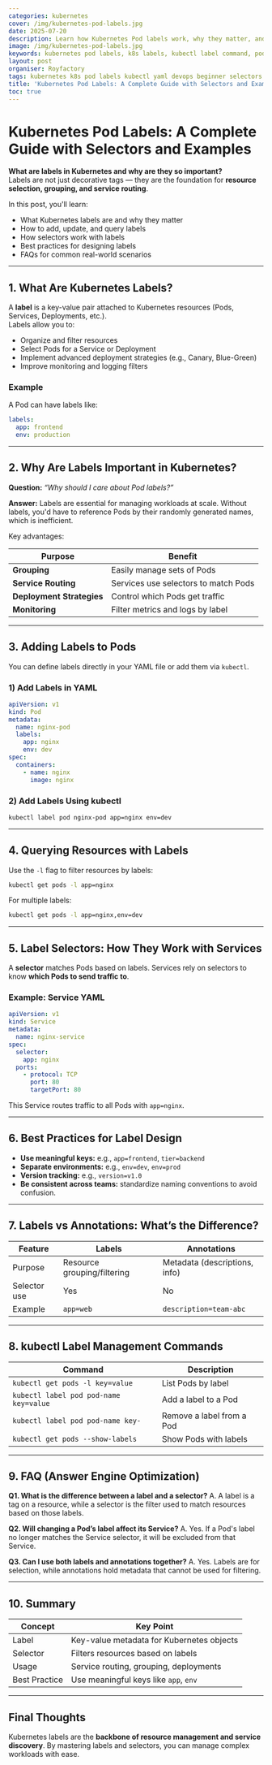 ```yaml
---
categories: kubernetes
cover: /img/kubernetes-pod-labels.jpg
date: 2025-07-20
description: Learn how Kubernetes Pod labels work, why they matter, and how to use selectors for service routing and resource management. This guide includes best practices, YAML examples, and common FAQs.
image: /img/kubernetes-pod-labels.jpg
keywords: kubernetes pod labels, k8s labels, kubectl label command, pod labeling, kubernetes selectors, devops, k8s best practices
layout: post
organiser: Royfactory
tags: kubernetes k8s pod labels kubectl yaml devops beginner selectors cloud-native
title: 'Kubernetes Pod Labels: A Complete Guide with Selectors and Examples'
toc: true
---
```


# Kubernetes Pod Labels: A Complete Guide with Selectors and Examples

**What are labels in Kubernetes and why are they so important?**  
Labels are not just decorative tags — they are the foundation for **resource selection, grouping, and service routing**.

In this post, you'll learn:

- What Kubernetes labels are and why they matter
- How to add, update, and query labels
- How selectors work with labels
- Best practices for designing labels
- FAQs for common real-world scenarios

---

## 1. What Are Kubernetes Labels?

A **label** is a key-value pair attached to Kubernetes resources (Pods, Services, Deployments, etc.).  
Labels allow you to:

- Organize and filter resources
- Select Pods for a Service or Deployment
- Implement advanced deployment strategies (e.g., Canary, Blue-Green)
- Improve monitoring and logging filters

### Example
A Pod can have labels like:

```yaml
labels:
  app: frontend
  env: production
````

---

## 2. Why Are Labels Important in Kubernetes?

**Question:** *“Why should I care about Pod labels?”*

**Answer:** Labels are essential for managing workloads at scale. Without labels, you'd have to reference Pods by their randomly generated names, which is inefficient.

Key advantages:

| Purpose                   | Benefit                              |
| ------------------------- | ------------------------------------ |
| **Grouping**              | Easily manage sets of Pods           |
| **Service Routing**       | Services use selectors to match Pods |
| **Deployment Strategies** | Control which Pods get traffic       |
| **Monitoring**            | Filter metrics and logs by label     |

---

## 3. Adding Labels to Pods

You can define labels directly in your YAML file or add them via `kubectl`.

### 1) Add Labels in YAML

```yaml
apiVersion: v1
kind: Pod
metadata:
  name: nginx-pod
  labels:
    app: nginx
    env: dev
spec:
  containers:
    - name: nginx
      image: nginx
```

### 2) Add Labels Using kubectl

```bash
kubectl label pod nginx-pod app=nginx env=dev
```

---

## 4. Querying Resources with Labels

Use the `-l` flag to filter resources by labels:

```bash
kubectl get pods -l app=nginx
```

For multiple labels:

```bash
kubectl get pods -l app=nginx,env=dev
```

---

## 5. Label Selectors: How They Work with Services

A **selector** matches Pods based on labels. Services rely on selectors to know **which Pods to send traffic to**.

### Example: Service YAML

```yaml
apiVersion: v1
kind: Service
metadata:
  name: nginx-service
spec:
  selector:
    app: nginx
  ports:
    - protocol: TCP
      port: 80
      targetPort: 80
```

This Service routes traffic to all Pods with `app=nginx`.

---

## 6. Best Practices for Label Design

* **Use meaningful keys:** e.g., `app=frontend`, `tier=backend`
* **Separate environments:** e.g., `env=dev`, `env=prod`
* **Version tracking:** e.g., `version=v1.0`
* **Be consistent across teams:** standardize naming conventions to avoid confusion.

---

## 7. Labels vs Annotations: What’s the Difference?

| Feature      | Labels                      | Annotations                   |
| ------------ | --------------------------- | ----------------------------- |
| Purpose      | Resource grouping/filtering | Metadata (descriptions, info) |
| Selector use | Yes                         | No                            |
| Example      | `app=web`                   | `description=team-abc`        |

---

## 8. kubectl Label Management Commands

| Command                                | Description               |
| -------------------------------------- | ------------------------- |
| `kubectl get pods -l key=value`        | List Pods by label        |
| `kubectl label pod pod-name key=value` | Add a label to a Pod      |
| `kubectl label pod pod-name key-`      | Remove a label from a Pod |
| `kubectl get pods --show-labels`       | Show Pods with labels     |

---

## 9. FAQ (Answer Engine Optimization)

**Q1. What is the difference between a label and a selector?**
A. A label is a tag on a resource, while a selector is the filter used to match resources based on those labels.

**Q2. Will changing a Pod’s label affect its Service?**
A. Yes. If a Pod's label no longer matches the Service selector, it will be excluded from that Service.

**Q3. Can I use both labels and annotations together?**
A. Yes. Labels are for selection, while annotations hold metadata that cannot be used for filtering.

---

## 10. Summary

| Concept       | Key Point                                 |
| ------------- | ----------------------------------------- |
| Label         | Key-value metadata for Kubernetes objects |
| Selector      | Filters resources based on labels         |
| Usage         | Service routing, grouping, deployments    |
| Best Practice | Use meaningful keys like `app`, `env`     |

---

## Final Thoughts

Kubernetes labels are the **backbone of resource management and service discovery**.
By mastering labels and selectors, you can manage complex workloads with ease.